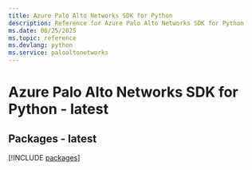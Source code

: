 ```yaml
---
title: Azure Palo Alto Networks SDK for Python
description: Reference for Azure Palo Alto Networks SDK for Python
ms.date: 06/25/2025
ms.topic: reference
ms.devlang: python
ms.service: paloaltonetworks
---
```

# Azure Palo Alto Networks SDK for Python - latest
## Packages - latest
[!INCLUDE [packages](palo-alto-networks-index.md)]